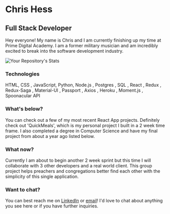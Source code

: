 # Chris Hess
## Full Stack Developer

Hey everyone! My name is Chris and I am currently finishing up my time at Prime Digital Academy. I am a former military musician and am incredibly excited to break into the software development industry. 

![Your Repository's Stats](https://github-readme-stats.vercel.app/api?username=hesscm&show_icons=true)

### Technologies

HTML, CSS , JavaScript, Python, Node.js , Postgres , SQL , React , Redux , Redux-Saga , Material-UI , Passport , Axios , Heroku , Moment.js , Spoonacular API

### What's below? 

You can check out a few of my most recent React App projects. Definitely check out 'QuickMeals', which is my personal project I built in a 2 week time frame. I also completed a degree in Computer Science and have my final project from about a year ago listed below.

### What now?

Currently I am about to begin another 2 week sprint but this time I will collaborate with 3 other developers and a real world client. This group project helps preachers and congregations better find each other with the simplicity of this single application.

### Want to chat?

You can best reach me on [LinkedIn](https://www.linkedin.com/in/christopher-m-hess/) or [email](chrishessmusic@gmail.com)! I'd love to chat about anything you see here or if you have further inquiries.
